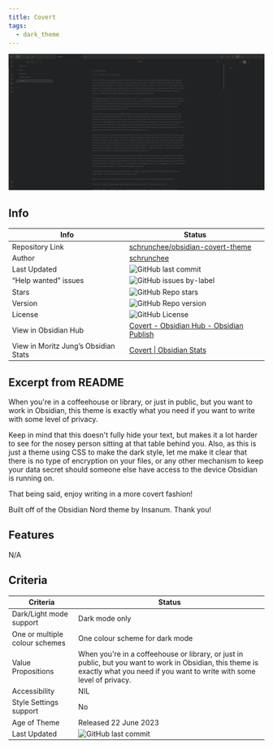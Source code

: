 ```yaml
---
title: Covert
tags:
  - dark_theme
---
```


![Covert Theme Screenshot](https://raw.githubusercontent.com/schrunchee/obsidian-covert-theme/refs/heads/main/obsidian_covert_theme_by_schrunchee.jpg)

## Info

| Info                                 | Status                                                                                                                                                             |
| ------------------------------------ | ------------------------------------------------------------------------------------------------------------------------------------------------------------------ |
| Repository Link                      | [schrunchee/obsidian-covert-theme](https://github.com/schrunchee/obsidian-covert-theme)                                                                            |
| Author                               | [schrunchee](https://github.com/schrunchee)                                                                                                                        |
| Last Updated                         | ![GitHub last commit](https://img.shields.io/github/last-commit/schrunchee/obsidian-covert-theme?color=573E7A&label=last%20update&logo=github&style=for-the-badge) |
| “Help wanted” issues                 | ![GitHub issues by-label](https://img.shields.io/github/issues/schrunchee/obsidian-covert-theme/help%20wanted?color=573E7A&logo=github&style=for-the-badge)        |
| Stars                                | ![GitHub Repo stars](https://img.shields.io/github/stars/schrunchee/obsidian-covert-theme?color=573E7A&logo=github&style=for-the-badge)                            |
| Version                              | ![GitHub Repo version](https://img.shields.io/github/v/release/schrunchee/obsidian-covert-theme?color=573E7A&logo=github&style=for-the-badge&=semver)              |
| License                              | ![GitHub License](https://img.shields.io/github/license/schrunchee/obsidian-covert-theme?style=for-the-badge)                                                      |
| View in Obsidian Hub                 | [Covert \- Obsidian Hub \- Obsidian Publish](https://publish.obsidian.md/hub/02+-+Community+Expansions/02.05+All+Community+Expansions/Themes/Covert)               |
| View in Moritz Jung’s Obsidian Stats | [Covert \| Obsidian Stats](https://www.moritzjung.dev/obsidian-stats/themes/covert/)                                                                               |

## Excerpt from README

When you're in a coffeehouse or library, or just in public, but you want to work in Obsidian, this theme is exactly what you need if you want to write with some level of privacy.

Keep in mind that this doesn't fully hide your text, but makes it a lot harder to see for the nosey person sitting at that table behind you. Also, as this is just a theme using CSS to make the dark style, let me make it clear that there is no type of encryption on your files, or any other mechanism to keep your data secret should someone else have access to the device Obsidian is running on.

That being said, enjoy writing in a more covert fashion!

Built off of the Obsidian Nord theme by Insanum. Thank you!

## Features

N/A

## Criteria

| Criteria                       | Status                                                                                                                                                                             |
| ------------------------------ | ---------------------------------------------------------------------------------------------------------------------------------------------------------------------------------- |
| Dark/Light mode support        | Dark mode only                                                                                                                                                                     |
| One or multiple colour schemes | One colour scheme for dark mode                                                                                                                                                    |
| Value Propositions             | When you're in a coffeehouse or library, or just in public, but you want to work in Obsidian, this theme is exactly what you need if you want to write with some level of privacy. |
| Accessibility                  | NIL                                                                                                                                                                                |
| Style Settings support         | No                                                                                                                                                                                 |
| Age of Theme                   | Released 22 June 2023                                                                                                                                                              |
| Last Updated                   | ![GitHub last commit](https://img.shields.io/github/last-commit/schrunchee/obsidian-covert-theme?color=573E7A&label=last%20update&logo=github&style=for-the-badge)                 |
